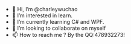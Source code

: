 - 👋 Hi, I’m @charleywuchao
- 👀 I’m interested in learn.
- 🌱 I’m currently learning C# and WPF.
- 💞️ I’m looking to collaborate on myself 
- 📫 How to reach me ? By the QQ:478932273!

<!---
charleywuchao/charleywuchao is a ✨ special ✨ repository because its `README.md` (this file) appears on your GitHub profile.
You can click the Preview link to take a look at your changes.
--->
